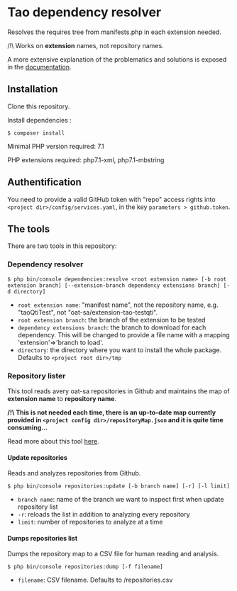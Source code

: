 # Tao dependency resolver

Resolves the requires tree from manifests.php in each extension needed.

/!\ Works on **extension** names, not repository names.

A more extensive explanation of the problematics and solutions is exposed in the [documentation](doc/dependency-resolver.md).


## Installation

Clone this repository.

Install dependencies :

```
$ composer install
```

Minimal PHP version required: 7.1

PHP extensions required: php7.1-xml, php7.1-mbstring


## Authentification

You need to provide a valid GitHub token with "repo" access rights into `<project dir>/config/services.yaml`, in the key `parameters > github.token`.


## The tools

There are two tools in this repository:

### Dependency resolver

```
$ php bin/console dependencies:resolve <root extension name> [-b root extension branch] [--extension-branch dependency extensions branch] [-d directory] 
```

- `root extension name`: "manifest name", not the repository name, e.g. "taoQtiTest", not "oat-sa/extension-tao-testqti".
- `root extension branch`: the branch of the extension to be tested
- `dependency extensions branch`: the branch to download for each dependency. This will be changed to provide a file name with a mapping 'extension'=>'branch to load'.
- `directory`: the directory where you want to install the whole package. Defaults to `<project root dir>/tmp`


### Repository lister

This tool reads avery oat-sa repositories in Github and maintains the map of **extension name** to **repository name**.

**/!\ This is not needed each time, there is an up-to-date map currently provided in `<project config dir>/repositoryMap.json` and it is quite time consuming...**

Read more about this tool [here](doc/repository-updater.md).

#### Update repositories

Reads and analyzes repositories from Github.

```
$ php bin/console repositories:update [-b branch name] [-r] [-l limit]
```

- `branch name`: name of the branch we want to inspect first when update repository list
- `-r`: reloads the list in addition to analyzing every repository 
- `limit`: number of repositories to analyze at a time

#### Dumps repositories list

Dumps the repository map to a CSV file for human reading and analysis.

```
$ php bin/console repositories:dump [-f filename]
```

- `filename`: CSV filename. Defaults to <projet root dir>/repositories.csv
